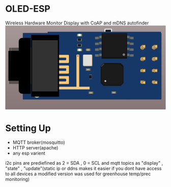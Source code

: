 # OLED-ESP
Wireless Hardware Monitor Display with CoAP and mDNS autofinder
![Image of OLED-ESP](imgs/renderings.png)
# Setting Up
  * MQTT broker(mosquitto)
  * HTTP server(apache)
  * any esp varient
  
i2c pins are prediefined as 2 = SDA , 0 = SCL and mqtt topics as "display" , "state" , "update"(static ip or ddns makes it easier if you dont have access to all devices a modified version was used for greenhouse temp/prec monitoring)
